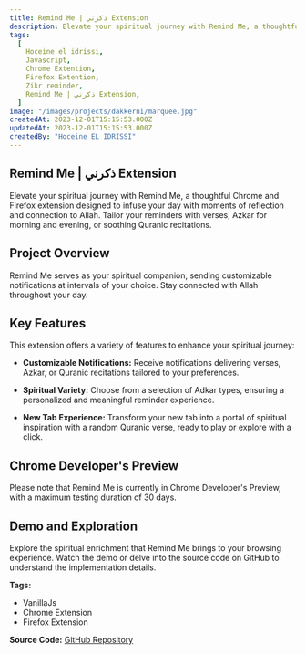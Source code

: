 ```yaml
---
title: Remind Me | ذكرني Extension
description: Elevate your spiritual journey with Remind Me, a thoughtful Chrome and Firefox extension designed to infuse your day with moments of reflection and connection to Allah. Tailor your reminders with verses, Azkar for morning and evening, or soothing Quranic recitations.
tags:
  [
    Hoceine el idrissi,
    Javascript,
    Chrome Extention,
    Firefox Extention,
    Zikr reminder,
    Remind Me | ذكرني Extension,
  ]
image: "/images/projects/dakkerni/marquee.jpg"
createdAt: 2023-12-01T15:15:53.000Z
updatedAt: 2023-12-01T15:15:53.000Z
createdBy: "Hoceine EL IDRISSI"
---
```


## Remind Me | ذكرني Extension

Elevate your spiritual journey with Remind Me, a thoughtful Chrome and Firefox extension designed to infuse your day with moments of reflection and connection to Allah. Tailor your reminders with verses, Azkar for morning and evening, or soothing Quranic recitations.
<MdImage text="/images/projects/dakkerni/home.jpg"></MdImage>

## Project Overview

Remind Me serves as your spiritual companion, sending customizable notifications at intervals of your choice. Stay connected with Allah throughout your day.

## Key Features

This extension offers a variety of features to enhance your spiritual journey:

- **Customizable Notifications:** Receive notifications delivering verses, Azkar, or Quranic recitations tailored to your preferences.
  <MdImage text="/images/projects/dakkerni/popup.jpg"></MdImage>

- **Spiritual Variety:** Choose from a selection of Adkar types, ensuring a personalized and meaningful reminder experience.
  <MdImage text="/images/projects/dakkerni/customize.jpg"></MdImage>

- **New Tab Experience:** Transform your new tab into a portal of spiritual inspiration with a random Quranic verse, ready to play or explore with a click.
  <MdImage text="/images/projects/dakkerni/newtab.jpg"></MdImage>

## Chrome Developer's Preview

Please note that Remind Me is currently in Chrome Developer's Preview, with a maximum testing duration of 30 days.

## Demo and Exploration

Explore the spiritual enrichment that Remind Me brings to your browsing experience. Watch the demo or delve into the source code on GitHub to understand the implementation details.

**Tags:**

- VanillaJs
- Chrome Extension
- Firefox Extension

**Source Code:** [GitHub Repository](https://github.com/HoceineEl/dekr-reminder-chrome-extention)
